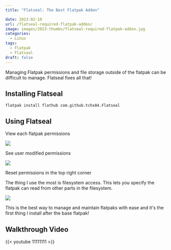 ```yaml
---
title: "Flatseal: The Best Flatpak Addon"

date: 2023-02-10
url: /flatseal-required-flatpak-addon/
image: images/2023-thumbs/flatseal-required-flatpak-addon.jpg
categories:
  - Linux
tags:
  - Flatpak
  - Flatseal
draft: false
---
```

Managing Flatpak permissions and file storage outside of the flatpak can be difficult to manage. Flatseal fixes all that!
<!--more-->

## Installing Flatseal

```
flatpak install flathub com.github.tchx84.Flatseal
```

## Using Flatseal

View each flatpak permissions

![](/images/2023/flatseal-required-flatpak-addon/perms.png)

See user modified permissions

![](/images/2023/flatseal-required-flatpak-addon/user-perms.png)

Reset permissions in the top right corner

The thing I use the most is filesystem access. This lets you specify the flatpak can read from other parts in the filesystem.

![](/images/2023/flatseal-required-flatpak-addon/filesystem.png)

This is the best way to manage and maintain flatpaks with ease and it's the first thing I install after the base flatpak!

## Walkthrough Video

{{< youtube 11111111 >}}
